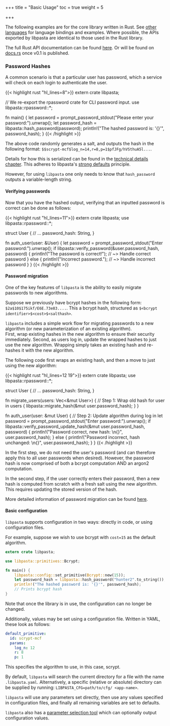 +++
title = "Basic Usage"
toc = true
weight = 5

+++

The following examples are for the core library written in Rust. See [other languages](../../other-languages/)
for language bindings and examples. Where possible, the APIs exported by libpasta are
identical to those used in the Rust library.

The full Rust API documentation can be found [here](../../doc/libpasta).
Or will be found on [docs.rs](https://docs.rs/) once v0.1 is published.

### Password Hashes

A common scenario is that a particular user has password, which a service will check on each login to authenticate the user.

{{< highlight rust "hl_lines=8">}}
extern crate libpasta;

// We re-export the rpassword crate for CLI password input.
use libpasta::rpassword::*;

fn main() {
    let password = prompt_password_stdout("Please enter your password:").unwrap();
    let password_hash = libpasta::hash_password(password);
    println!("The hashed password is: '{}'", password_hash);
}
{{< /highlight >}}

The above code randomly generates a salt, and outputs the hash in the following format:
`$$scrypt-mcf$log_n=14,r=8,p=1$pfJFg/hVSthuA5l...`.

Details for how this is serialized can be found in the [technical details chapter](../../technical-details/phc-string-format/). This adheres to libpasta's [strong defaults](../what-is-libpasta#secure-by-default) principle.

However, for using `libpasta` one only needs to know that `hash_password`
outputs a variable-length string.

#### Verifying passwords

Now that you have the hashed output, verifying that an inputted password is correct can be done as follows:


{{< highlight rust "hl_lines=11">}}
extern crate libpasta;
use libpasta::rpassword::*;

struct User {
    // ...
    password_hash: String,
}

fn auth_user(user: &User) {
    let password = prompt_password_stdout("Enter password:").unwrap();
    if libpasta::verify_password(&user.password_hash, password) {
        println!("The password is correct!");
        // ~> Handle correct password
    } else {
        println!("Incorrect password.");
        // ~> Handle incorrect password
    }
}
{{< /highlight >}}

#### Password migration

One of the key features of `libpasta` is the ability to easily migrate passwords
to new algorithms.

Suppose we previously have bcrypt hashes in the following form:
`$2a$10$175ikf/E6E.73e83....`.
This a bcrypt hash, structured as `$<bcrypt identifier>$<cost>$<salthash>`.

`libpasta` includes a simple work flow for migrating passwords to a new
algorithm (or new parameterization of an existing algorithm).  
First, wrap existing hashes in the new algorithm to ensure their 
security immediately. Second, as users log in, update the wrapped hashes to just
use the new algorithm. Wrapping simply takes an existing hash and re-hashes it 
with the new algorithm. 

The following code first wraps an existing hash, and then a move to just using
the new algorithm:

{{< highlight rust "hl_lines=12 19">}}
extern crate libpasta;
use libpasta::rpassword::*;

struct User {
    // ...
    password_hash: String,
}

fn migrate_users(users: Vec<&mut User>) {
    // Step 1: Wrap old hash
    for user in users {
        libpasta::migrate_hash(&mut user.password_hash);
    }
}

fn auth_user(user: &mut User) {
    // Step 2: Update algorithm during log in
    let password = prompt_password_stdout("Enter password:").unwrap();
    if libpasta::verify_password_update_hash(&mut user.password_hash, password) {
        println!("Password correct, new hash: \n{}", user.password_hash);
    } else {
        println!("Password incorrect, hash unchanged: \n{}", user.password_hash);
    }
}
{{< /highlight >}}

In the first step, we do not need the user's password (and can therefore
apply this to all user passwords when desired). However, the password hash is now
comprised of both a bcrypt computation AND an argon2 computation.

In the second step, if the user correctly enters their password, then a new hash
is computed from scratch with a fresh salt using the new algorithm. This
requires updating the stored version of the hash.

More detailed information of password migration can be found
[here](../../advanced/migration).

#### Basic configuration

`libpasta` supports configuration in two ways: directly in code, or using
configuration files.

For example, suppose we wish to use bcrypt with `cost=15` as the default algorithm.

```rust
extern crate libpasta;

use libpasta::primitives::Bcrypt;

fn main() {
    libpasta::config::set_primitive(Bcrypt::new(15));
    let password_hash = libpasta::hash_password("hunter2".to_string());
    println!("The hashed password is: '{}'", password_hash);
    // Prints bcrypt hash
}
```

Note that once the library is in use, the configuration can no longer be
changed.

Additionally, values may be set using a configuration file. Written in YAML,
these look as follows:

```yaml
default_primitive:
  id: scrypt-mcf
  params: 
    log_n: 12
    r: 8
    p: 1
```

This specifies the algorithm to use, in this case, scrypt.

By default, `libpasta` will search the current directory for a file with the name
`.libpasta.yaml`. Alternatively, a specific (relative or absolute) directory
can be supplied by running: `LIBPASTA_CFG=path/to/cfg/ <app-name>`.

`libpasta` will use any parameters set directly, then use any values
specified in configuration files, and finally all remaining variables are set
to defaults.

`libpasta` also has a [parameter selection tool](../../advanced/tuning) which
can optionally output configuration values. 
